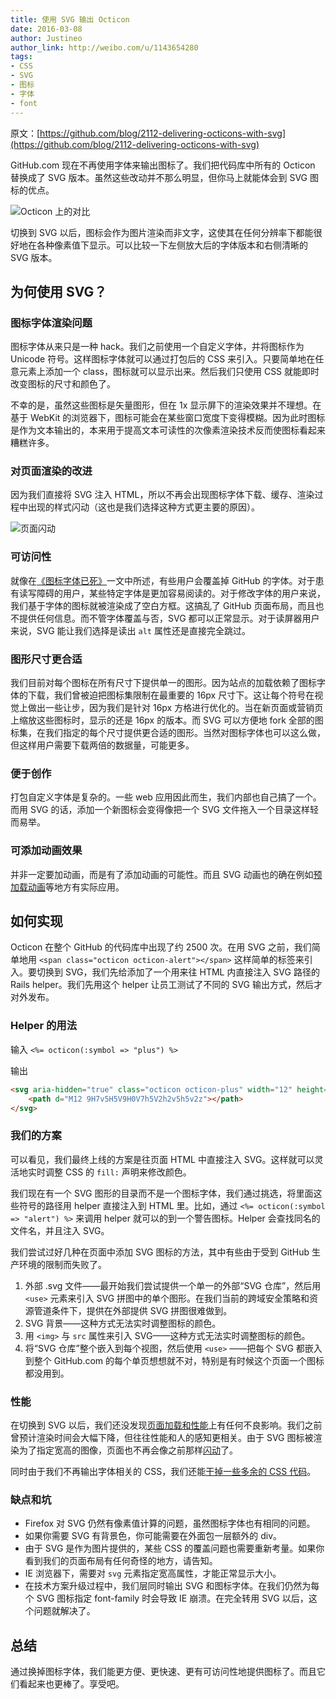 ```yaml
---
title: 使用 SVG 输出 Octicon
date: 2016-03-08
author: Justineo
author_link: http://weibo.com/u/1143654280
tags:
- CSS
- SVG
- 图标
- 字体
- font
---
```


原文：[https://github.com/blog/2112-delivering-octicons-with-svg](https://github.com/blog/2112-delivering-octicons-with-svg)

GitHub.com 现在不再使用字体来输出图标了。我们把代码库中所有的 Octicon 替换成了 SVG 版本。虽然这些改动并不那么明显，但你马上就能体会到 SVG 图标的优点。

![Octicon 上的对比](/blog/delivering-octicons-with-svg/octicon-comparison.png)

切换到 SVG 以后，图标会作为图片渲染而非文字，这使其在任何分辨率下都能很好地在各种像素值下显示。可以比较一下左侧放大后的字体版本和右侧清晰的 SVG 版本。

## 为何使用 SVG？

### 图标字体渲染问题

图标字体从来只是一种 hack。我们之前使用一个自定义字体，并将图标作为 Unicode 符号。这样图标字体就可以通过打包后的 CSS 来引入。只要简单地在任意元素上添加一个 class，图标就可以显示出来。然后我们只使用 CSS 就能即时改变图标的尺寸和颜色了。

不幸的是，虽然这些图标是矢量图形，但在 1x 显示屏下的渲染效果并不理想。在基于 WebKit 的浏览器下，图标可能会在某些窗口宽度下变得模糊。因为此时图标是作为文本输出的，本来用于提高文本可读性的次像素渲染技术反而使图标看起来糟糕许多。

### 对页面渲染的改进

因为我们直接将 SVG 注入 HTML，所以不再会出现图标字体下载、缓存、渲染过程中出现的样式闪动（这也是我们选择这种方式更主要的原因）。

![页面闪动](/blog/delivering-octicons-with-svg/jank.gif)

<!-- more -->

### 可访问性

就像在[《图标字体已死》](https://speakerdeck.com/ninjanails/death-to-icon-fonts)一文中所述，有些用户会覆盖掉 GitHub 的字体。对于患有读写障碍的用户，某些特定字体是更加容易阅读的。对于修改字体的用户来说，我们基于字体的图标就被渲染成了空白方框。这搞乱了 GitHub 页面布局，而且也不提供任何信息。而不管字体覆盖与否，SVG 都可以正常显示。对于读屏器用户来说，SVG 能让我们选择是读出 `alt` 属性还是直接完全跳过。

### 图形尺寸更合适

我们目前对每个图标在所有尺寸下提供单一的图形。因为站点的加载依赖了图标字体的下载，我们曾被迫把图标集限制在最重要的 16px 尺寸下。这让每个符号在视觉上做出一些让步，因为我们是针对 16px 方格进行优化的。当在新页面或营销页上缩放这些图标时，显示的还是 16px 的版本。而 SVG 可以方便地 fork 全部的图标集，在我们指定的每个尺寸提供更合适的图形。当然对图标字体也可以这么做，但这样用户需要下载两倍的数据量，可能更多。

### 便于创作

打包自定义字体是复杂的。一些 web 应用因此而生，我们内部也自己搞了一个。而用 SVG 的话，添加一个新图标会变得像把一个 SVG 文件拖入一个目录这样轻而易举。

### 可添加动画效果

并非一定要加动画，而是有了添加动画的可能性。而且 SVG 动画也的确在例如[预加载动画](http://codepen.io/aaronshekey/pen/wMZBgK)等地方有实际应用。

## 如何实现

Octicon 在整个 GitHub 的代码库中出现了约 2500 次。在用 SVG 之前，我们简单地用 `<span class="octicon octicon-alert"></span>` 这样简单的标签来引入。要切换到 SVG，我们先给添加了一个用来往 HTML 内直接注入 SVG 路径的 Rails helper。我们先用这个 helper 让员工测试了不同的 SVG 输出方式，然后才对外发布。

### Helper 的用法

输入 `<%= octicon(:symbol => "plus") %>`

输出

```html
<svg aria-hidden="true" class="octicon octicon-plus" width="12" height="16" role="img" version="1.1" viewBox="0 0 12 16">
    <path d="M12 9H7v5H5V9H0V7h5V2h2v5h5v2z"></path>
</svg>
```

### 我们的方案

可以看见，我们最终上线的方案是往页面 HTML 中直接注入 SVG。这样就可以灵活地实时调整 CSS 的 `fill:` 声明来修改颜色。

我们现在有一个 SVG 图形的目录而不是一个图标字体，我们通过挑选，将里面这些符号的路径用 helper 直接注入到 HTML 里。比如，通过 `<%= octicon(:symbol => "alert") %>` 来调用 helper 就可以的到一个警告图标。Helper 会查找同名的文件名，并且注入 SVG。

我们尝试过好几种在页面中添加 SVG 图标的方法，其中有些由于受到 GitHub 生产环境的限制而失败了。

1. 外部 .svg 文件——最开始我们尝试提供一个单一的外部“SVG 仓库”，然后用 `<use>` 元素来引入 SVG 拼图中的单个图形。在我们当前的跨域安全策略和资源管道条件下，提供在外部提供 SVG 拼图很难做到。
2. SVG 背景——这种方式无法实时调整图标的颜色。
3. 用 `<img>` 与 `src` 属性来引入 SVG——这种方式无法实时调整图标的颜色。
4. 将“SVG 仓库”整个嵌入到每个视图，然后使用 `<use>` ——把每个 SVG 都嵌入到整个 GitHub.com 的每个单页想想就不对，特别是有时候这个页面一个图标都没用到。


### 性能

在切换到 SVG 以后，我们还没发现[页面加载和性能](https://cloud.githubusercontent.com/assets/54012/13176951/eedb1330-d6e3-11e5-8dfb-99932ff7ee25.png)上有任何不良影响。我们之前曾预计渲染时间会大幅下降，但往往性能和人的感知更相关。由于 SVG 图标被渲染为了指定宽高的图像，页面也不再会像之前那样[闪动](http://jankfree.org/)了。

同时由于我们不再输出字体相关的 CSS，我们还能[干掉一些多余的 CSS 代码](https://cloud.githubusercontent.com/assets/54012/13176888/70d42346-d6e3-11e5-88eb-0ca0a393392c.png)。

### 缺点和坑

* Firefox 对 SVG 仍然有像素值计算的问题，虽然图标字体也有相同的问题。
* 如果你需要 SVG 有背景色，你可能需要在外面包一层额外的 div。
* 由于 SVG 是作为图片提供的，某些 CSS 的覆盖问题也需要重新考量。如果你看到我们的页面布局有任何奇怪的地方，请告知。
* IE 浏览器下，需要对 `svg` 元素指定宽高属性，才能正常显示大小。
* 在技术方案升级过程中，我们层同时输出 SVG 和图标字体。在我们仍然为每个 SVG 图标指定 font-family 时会导致 IE 崩溃。在完全转用 SVG 以后，这个问题就解决了。

## 总结

通过换掉图标字体，我们能更方便、更快速、更有可访问性地提供图标了。而且它们看起来也更棒了。享受吧。
